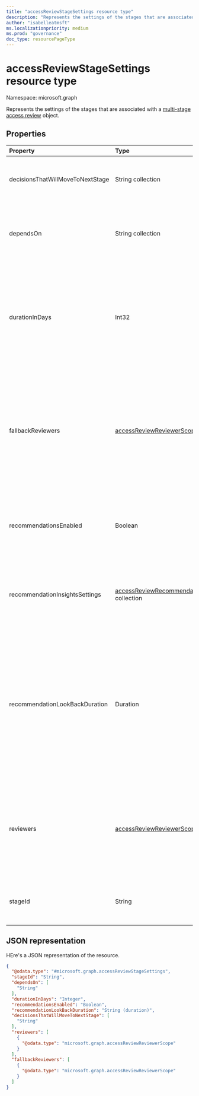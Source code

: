 ```yaml
---
title: "accessReviewStageSettings resource type"
description: "Represents the settings of the stages that are associated with a multi-stage access review."
author: "isabelleatmsft"
ms.localizationpriority: medium
ms.prod: "governance"
doc_type: resourcePageType
---
```


# accessReviewStageSettings resource type

Namespace: microsoft.graph

Represents the settings of the stages that are associated with a [multi-stage access review](accessreviewscheduledefinition.md) object. 

## Properties
|Property|Type|Description|
|:---|:---|:---|
|decisionsThatWillMoveToNextStage|String collection|Indicate which decisions will go to the next stage. Can be a subset of `Approve`, `Deny`, `Recommendation`, or `NotReviewed`. If not provided, all decisions will go to the next stage. Optional. |
|dependsOn|String collection| Defines the sequential or parallel order of the stages and depends on the **stageId**. Only sequential stages are currently supported. For example, if **stageId** is `2`, then **dependsOn** must be `1`. If **stageId** is `1`, don't specify **dependsOn**. Required if **stageId** isn't `1`. |
|durationInDays|Int32|The duration of the stage. Required.  <br/><br/>**NOTE:** The cumulative value of this property across all stages <br/> 1. Will override the [instanceDurationInDays setting](accessReviewScheduleSettings.md) on the [accessReviewScheduleDefinition](accessReviewScheduleDefinition.md) object. <br/>2. Can't exceed the length of one recurrence. That is, if the review recurs weekly, the cumulative **durationInDays** can't exceed 7. |
|fallbackReviewers|[accessReviewReviewerScope](../resources/accessreviewreviewerscope.md) collection|If provided, the fallback reviewers are asked to complete a review if the primary reviewers don't exist. For example, if managers are selected as **reviewers** and a principal under review doesn't have a manager in Microsoft Entra ID, the fallback reviewers are asked to review that principal. <br/><br/>**NOTE:** The value of this property overrides the corresponding setting on the [accessReviewScheduleDefinition](accessReviewScheduleDefinition.md) object.|
|recommendationsEnabled|Boolean|Indicates whether showing recommendations to reviewers is enabled. Required. <br/><br/>**NOTE:** The value of this property overrides override the corresponding [setting](accessReviewScheduleSettings.md) on the [accessReviewScheduleDefinition](accessreviewscheduledefinition.md) object.|
| recommendationInsightsSettings | [accessReviewRecommendationInsightSetting](accessReviewRecommendationInsightSetting.md) collection | Determines which recommendations to show to reviewers. <br/><br/>**NOTE:** The value of this property overrides the corresponding [setting](accessReviewScheduleSettings.md) on the [accessReviewScheduleDefinition](accessreviewscheduledefinition.md) object.|
| recommendationLookBackDuration | Duration| Optional field. Indicates the time period of inactivity (with respect to the start date of the review instance) that recommendations will be configured from. The recommendation is to `deny` if the user is inactive during the look back duration. For reviews of groups and Microsoft Entra roles, any duration is accepted. For reviews of applications, 30 days is the maximum duration. If not specified, the duration is 30 days. <br/><br/>**NOTE:** The value of this property overrides the corresponding [setting](accessReviewScheduleSettings.md) on the [accessReviewScheduleDefinition](accessreviewscheduledefinition.md) object. |
|reviewers|[accessReviewReviewerScope](../resources/accessreviewreviewerscope.md) collection|Defines who the reviewers are. If none is specified, the review is a self-review (users review their own access).  For examples of options for assigning reviewers, see [Assign reviewers to your access review definition using the Microsoft Graph API](/graph/accessreviews-reviewers-concept). <br/><br/>**NOTE:** The value of this property overrides the corresponding setting on the [accessReviewScheduleDefinition](accessReviewScheduleDefinition.md). |
|stageId|String|Unique identifier of the **accessReviewStageSettings** object. The **stageId** is used by the **dependsOn** property to indicate the order of the stages. Required. |

## JSON representation
HEre's a JSON representation of the resource.
<!-- {
  "blockType": "resource",
  "@odata.type": "microsoft.graph.accessReviewStageSettings"
}
-->
``` json
{
  "@odata.type": "#microsoft.graph.accessReviewStageSettings",
  "stageId": "String",
  "dependsOn": [
    "String"
  ],
  "durationInDays": "Integer",
  "recommendationsEnabled": "Boolean",
  "recommendationLookBackDuration": "String (duration)",
  "decisionsThatWillMoveToNextStage": [
    "String"
  ],
  "reviewers": [
    {
      "@odata.type": "microsoft.graph.accessReviewReviewerScope"
    }
  ],
  "fallbackReviewers": [
    {
      "@odata.type": "microsoft.graph.accessReviewReviewerScope"
    }
  ]
}
```
